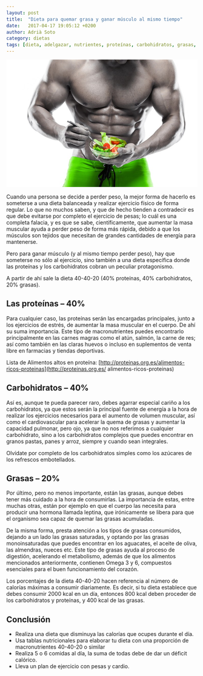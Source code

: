 ```yaml
---
layout: post
title:  "Dieta para quemar grasa y ganar músculo al mismo tiempo"
date:   2017-04-17 19:05:12 +0200
author: Adrià Soto
category: dietas	
tags: [dieta, adelgazar, nutrientes, proteínas, carbohidratos, grasas, consejo]
---
```

![Dieta para quemar grasa](/assets/dieta_quemar_grasa.jpeg)

Cuando una persona se decide a perder peso, la mejor forma de hacerlo es someterse a 
una dieta balanceada y realizar ejercicio físico de forma regular. Lo que no muchos 
saben, y que de hecho tienden a contradecir es que debe evitarse por completo el ejercicio 
de pesas; lo cuál es una completa falacia, y es que se sabe, científicamente, que aumentar 
la masa muscular ayuda a perder peso de forma más rápida, debido a que los músculos son 
tejidos que necesitan de grandes cantidades de energía para mantenerse.

Pero para ganar músculo (y al mismo tiempo perder peso), hay que someterse no sólo al 
ejercicio, sino también a una dieta específica donde las proteínas y los carbohidratos cobran 
un peculiar protagonismo. 

<!--excerpt-->

A partir de ahí sale la dieta 40-40-20 (40% proteínas, 40% carbohidratos, 20% grasas).

## Las proteínas – 40%	

Para cualquier caso, las proteínas serán las encargadas principales, junto a los ejercicios 
de estrés, de aumentar la masa muscular en el cuerpo. De ahí su suma importancia. Este tipo 
de macronutrientes puedes encontrarlo principalmente en las carnes magras como el atún, salmón, 
la carne de res; así como también en las claras huevos o incluso en suplementos de venta 
libre en farmacias y tiendas deportivas.

Lista de Alimentos altos en proteína: [http://proteinas.org.es/alimentos-ricos-proteinas](http://proteinas.org.es/
alimentos-ricos-proteinas)

## Carbohidratos – 40%

Así es, aunque te pueda parecer raro, debes agarrar especial cariño a los carbohidratos, ya 
que estos serán la principal fuente de energía a la hora de realizar los ejercicios necesarios 
para el aumento de volumen muscular, así como el cardiovascular para acelerar la quema de grasas y 
aumentar la capacidad pulmonar, pero ojo, ya que no nos referimos a cualquier carbohidrato, sino a los 
carbohidratos complejos que puedes encontrar en granos pastas, panes y arroz, siempre y cuando sean 
integrales.

Olvídate por completo de los carbohidratos simples como los azúcares de los refrescos embotellados.

## Grasas – 20%

Por último, pero no menos importante, están las grasas, aunque debes tener más cuidado a la hora 
de consumirlas. La importancia de estas, entre muchas otras, están por ejemplo en que el cuerpo las 
necesita para producir una hormona llamada leptina, que irónicamente se libera para que el organismo 
sea capaz de quemar las grasas acumuladas.

De la misma forma, presta atención a los tipos de grasas consumidos, dejando a un lado las grasas saturadas, 
y optando por las grasas monoinsaturadas que puedes encontrar en los aguacates, el aceite de oliva, las 
almendras, nueces etc. Este tipo de grasas ayuda al proceso de digestión, acelerando el metabolismo, además 
de que los alimentos mencionados anteriormente, contienen Omega 3 y 6, compuestos esenciales para el buen 
funcionamiento del corazón.

Los porcentajes de la dieta 40-40-20 hacen referencia al número de calorías máximas a consumir diariamente. 
Es decir, si tu dieta establece que debes consumir 2000 kcal en un día, entonces 800 kcal deben proceder de 
los carbohidratos y proteínas, y 400 kcal de las grasas.

## Conclusión

*  Realiza una dieta que disminuya las calorías que ocupes durante el día.
* Usa tablas nutricionales para elaborar tu dieta con una proporción de macronutrientes 40-40-20 o similar
* Realiza 5 o 6 comidas al día, la suma de todas debe de dar un déficit calórico.
* Lleva un plan de ejercicio con pesas y cardio.
